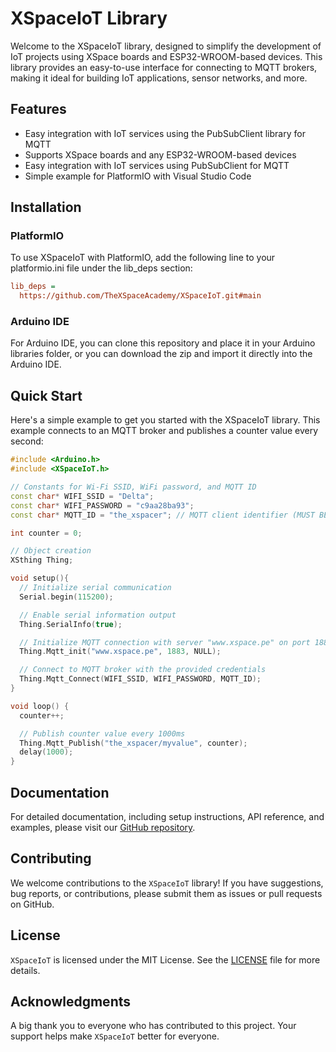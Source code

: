 # XSpaceIoT Library

Welcome to the XSpaceIoT library, designed to simplify the development of IoT projects using XSpace boards and ESP32-WROOM-based devices. This library provides an easy-to-use interface for connecting to MQTT brokers, making it ideal for building IoT applications, sensor networks, and more.

## Features

- Easy integration with IoT services using the PubSubClient library for MQTT
- Supports XSpace boards and any ESP32-WROOM-based devices
- Easy integration with IoT services using PubSubClient for MQTT
- Simple example for PlatformIO with Visual Studio Code

## Installation

### PlatformIO

To use XSpaceIoT with PlatformIO, add the following line to your platformio.ini file under the lib_deps section:

```ini
lib_deps =
  https://github.com/TheXSpaceAcademy/XSpaceIoT.git#main
```

### Arduino IDE

For Arduino IDE, you can clone this repository and place it in your Arduino libraries folder, or you can download the zip and import it directly into the Arduino IDE.

## Quick Start

Here's a simple example to get you started with the XSpaceIoT library. This example connects to an MQTT broker and publishes a counter value every second:

```cpp
#include <Arduino.h>
#include <XSpaceIoT.h>

// Constants for Wi-Fi SSID, WiFi password, and MQTT ID
const char* WIFI_SSID = "Delta";
const char* WIFI_PASSWORD = "c9aa28ba93";
const char* MQTT_ID = "the_xspacer"; // MQTT client identifier (MUST BE UNIQUE to prevent connection issues)

int counter = 0;

// Object creation
XSthing Thing;

void setup(){
  // Initialize serial communication
  Serial.begin(115200);

  // Enable serial information output
  Thing.SerialInfo(true); 

  // Initialize MQTT connection with server "www.xspace.pe" on port 1883, callback function is not used (NULL)
  Thing.Mqtt_init("www.xspace.pe", 1883, NULL);

  // Connect to MQTT broker with the provided credentials
  Thing.Mqtt_Connect(WIFI_SSID, WIFI_PASSWORD, MQTT_ID);
}

void loop() {
  counter++;

  // Publish counter value every 1000ms
  Thing.Mqtt_Publish("the_xspacer/myvalue", counter);
  delay(1000);
}
```

## Documentation

For detailed documentation, including setup instructions, API reference, and examples, please visit our [GitHub repository](https://github.com/TheXSpaceAcademy/XSpaceIoT).

## Contributing

We welcome contributions to the `XSpaceIoT` library! If you have suggestions, bug reports, or contributions, please submit them as issues or pull requests on GitHub.

## License

`XSpaceIoT` is licensed under the MIT License. See the [LICENSE](https://github.com/TheXSpaceAcademy/XSpaceIoT/blob/main/LICENSE) file for more details.

## Acknowledgments

A big thank you to everyone who has contributed to this project. Your support helps make `XSpaceIoT` better for everyone.
